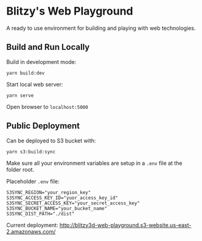 # Blitzy's Web Playground

A ready to use environment for building and playing with web technologies.

## Build and Run Locally

Build in development mode:

```plaintext
yarn build:dev
```

Start local web server:

```plaintext
yarn serve
```

Open browser to `localhost:5000`

## Public Deployment

Can be deployed to S3 bucket with:

```plaintext
yarn s3:build:sync
```

Make sure all your environment variables are setup in a `.env` file at the folder root.

Placeholder `.env` file:

```plaintext
S3SYNC_REGION="your_region_key"
S3SYNC_ACCESS_KEY_ID="yuor_access_key_id"
S3SYNC_SECRET_ACCESS_KEY="your_secret_access_key"
S3SYNC_BUCKET_NAME="your_bucket_name"
S3SYNC_DIST_PATH="./dist"
```

Current deployment: <http://blitzy3d-web-playground.s3-website.us-east-2.amazonaws.com/>

